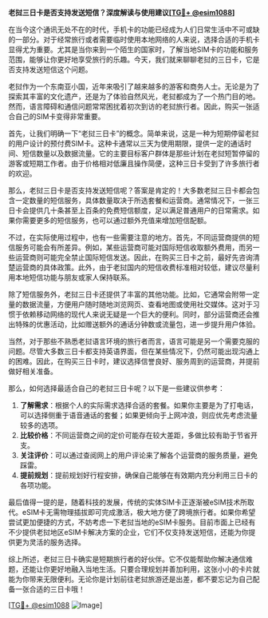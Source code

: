 **老挝三日卡是否支持发送短信？深度解读与使用建议[[TG💪+ @esim1088](https://t.me/s/esim1088)]**

在当今这个通讯无处不在的时代，手机卡的功能已经成为人们日常生活中不可或缺的一部分。对于经常旅行或者需要临时使用本地网络的人来说，选择合适的手机卡显得尤为重要。尤其是当你来到一个陌生的国家时，了解当地SIM卡的功能和服务范围，能够让你更好地享受旅行的乐趣。今天，我们就来聊聊老挝的三日卡，它是否支持发送短信这个问题。

老挝作为一个东南亚小国，近年来吸引了越来越多的游客和商务人士。无论是为了探索其丰富的文化遗产，还是为了体验自然风光，老挝都成为了一个热门目的地。然而，语言障碍和通信问题常常困扰着初次到访的老挝旅行者。因此，购买一张适合自己的SIM卡变得非常重要。

首先，让我们明确一下“老挝三日卡”的概念。简单来说，这是一种为短期停留老挝的用户设计的预付费SIM卡。这种卡通常以三天为使用期限，提供一定的通话时间、短信数量以及数据流量。它的主要目标客户群体是那些计划在老挝短暂停留的游客或短期工作者。由于价格相对低廉且操作简便，这种三日卡受到了许多旅行者的欢迎。

那么，老挝三日卡是否支持发送短信呢？答案是肯定的！大多数老挝三日卡都会包含一定数量的短信服务，具体数量取决于所选套餐和运营商。通常情况下，一张三日卡会提供几十条甚至上百条的免费短信额度，足以满足普通用户的日常需求。如果你需要更多的短信服务，也可以通过额外充值来增加短信配额。

不过，在实际使用过程中，也有一些需要注意的地方。首先，不同运营商提供的短信服务可能会有所差异。例如，某些运营商可能对国际短信收取额外费用，而另一些运营商则可能完全禁止国际短信发送。因此，在购买三日卡之前，最好先咨询清楚运营商的具体政策。此外，由于老挝国内的短信收费标准相对较低，建议尽量利用本地短信功能与朋友或家人保持联系。

除了短信服务外，老挝三日卡还提供了丰富的其他功能。比如，它通常会附带一定量的数据流量，方便用户随时随地浏览网页、查看地图或使用社交媒体。这对于习惯于依赖移动网络的现代人来说无疑是一个巨大的便利。同时，部分运营商还会推出特殊的优惠活动，比如赠送额外的通话分钟数或流量包，进一步提升用户体验。

当然，对于那些不熟悉老挝语言环境的旅行者而言，语言可能是另一个需要克服的问题。尽管大多数三日卡都支持英语界面，但在某些情况下，仍然可能出现沟通上的困难。因此，在购买三日卡时，建议选择信誉良好、服务周到的运营商，并提前做好相关准备。

那么，如何选择最适合自己的老挝三日卡呢？以下是一些建议供参考：

1. **了解需求**：根据个人的实际需求选择合适的套餐。如果你主要是为了打电话，可以选择侧重于语音通话的套餐；如果更倾向于上网冲浪，则应优先考虑流量较多的选项。
2. **比较价格**：不同运营商之间的定价可能存在较大差距，多做比较有助于节省开支。
3. **关注评价**：可以通过查阅网上的用户评论来了解各个运营商的服务质量，避免踩雷。
4. **提前规划**：提前规划好行程安排，确保自己能够在有效期内充分利用三日卡的各项功能。

最后值得一提的是，随着科技的发展，传统的实体SIM卡正逐渐被eSIM技术所取代。eSIM卡无需物理插拔即可完成激活，极大地方便了跨境旅行者。如果你希望尝试更加便捷的方式，不妨考虑一下老挝当地的eSIM卡服务。目前市面上已经有不少提供老挝地区eSIM卡解决方案的企业，它们不仅支持发送短信，还能为你提供更为灵活的服务选择。

综上所述，老挝三日卡确实是短期旅行者的好伙伴。它不仅能帮助你解决通信难题，还能让你更好地融入当地生活。只要合理规划并善加利用，这张小小的卡片就能为你带来无限便利。无论你是计划前往老挝旅游还是出差，都不要忘记为自己配备一张合适的三日卡哦！

[[TG💪+ @esim1088](https://t.me/s/esim1088) ![Image](https://i.postimg.cc/4NQfJmqS/Snipaste-2025-05-13-00-14-12.png)]